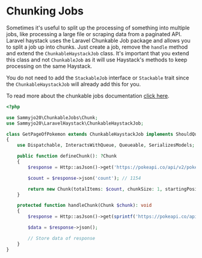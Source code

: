 # Chunking Jobs

Sometimes it's useful to split up the processing of something into multiple jobs, like processing a large file or scraping data from a paginated API. Laravel haystack uses the Laravel Chunkable Job package and allows you to split a job up into chunks. Just create a job, remove the `handle` method and extend the `ChunkableHaystackJob` class. It's important that you extend this class and not `ChunkableJob` as it will use Haystack's methods to keep processing on the same Haystack.

You do not need to add the `StackableJob` interface or `Stackable` trait since the `ChunkableHaystackJob` will already add this for you.

To read more about the chunkable jobs documentation [click here](https://github.com/sammyjo20/laravel-chunkable-jobs).

```php
<?php

use Sammyjo20\ChunkableJobs\Chunk;
use Sammyjo20\LaravelHaystack\ChunkableHaystackJob;

class GetPageOfPokemon extends ChunkableHaystackJob implements ShouldQueue
{
    use Dispatchable, InteractsWithQueue, Queueable, SerializesModels;

    public function defineChunk(): ?Chunk
    {
        $response = Http::asJson()->get('https://pokeapi.co/api/v2/pokemon');

    	$count = $response->json('count'); // 1154

    	return new Chunk(totalItems: $count, chunkSize: 1, startingPosition: 1);
    }

    protected function handleChunk(Chunk $chunk): void
    {
        $response = Http::asJson()->get(sprintf('https://pokeapi.co/api/v2/pokemon?limit=%s&offset=%s', $chunk->limit, $chunk->offset));

    	$data = $response->json();

    	// Store data of response
    }
}
```
